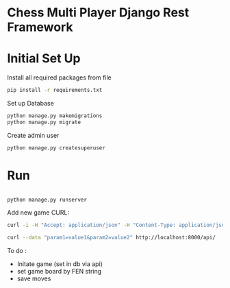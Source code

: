 # Chess Multi Player Django Rest Framework

# Initial Set Up 

Install all required packages from file
```bash
pip install -r requirements.txt
```
Set up Database
```bash
python manage.py makemigrations
python manage.py migrate
```
Create admin user
```bash
python manage.py createsuperuser
```

# Run

```bash

python manage.py runserver
```

Add new game CURL:

```bash
curl -i -H "Accept: application/json" -H "Content-Type: application/json" http://localhost:8000/api/

curl --data "param1=value1&param2=value2" http://localhost:8000/api/

```

To do :
 
 - Initate game (set in db via api)
 - set game board by FEN string
 - save moves
